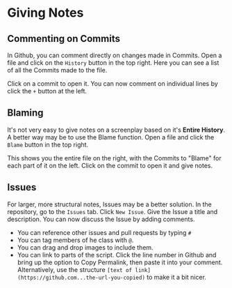 # Giving Notes

## Commenting on Commits

In Github, you can comment directly on changes made in Commits. Open a file and click on the `History` button in the top right. Here you can see a list of all the Commits made to the file.

Click on a commit to open it. You can now comment on individual lines by click the `+` button at the left.

## Blaming

It's not very easy to give notes on a screenplay based on it's **Entire History**. A better way may be to use the Blame function. Open a file and click the `Blame` button in the top right.

This shows you the entire file on the right, with the Commits to "Blame" for each part of it on the left. Click on the commit to open it and give notes.

## Issues

For larger, more structural notes, Issues may be a better solution. In the repository, go to the `Issues` tab. Click `New Issue`. Give the Issue a title and description. You can now discuss the Issue by adding comments. 

- You can reference other issues and pull requests by typing `#`
- You can tag members of he class with `@`.
- You can drag and drop images to include them.
- You can link to parts of the script. Click the line number in Github and bring up the option to Copy Permalink, then paste it into your comment. Alternatively, use the structure `[text of link](https://github.com...the-url-you-copied)` to make it a bit nicer.